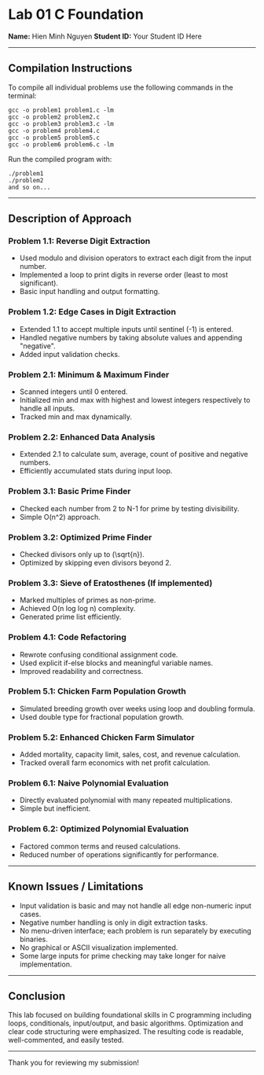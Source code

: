 # Lab 01 C Foundation

**Name:** Hien Minh Nguyen
**Student ID:** Your Student ID Here

---

## Compilation Instructions

To compile all individual problems use the following commands in the terminal:
```
gcc -o problem1 problem1.c -lm
gcc -o problem2 problem2.c
gcc -o problem3 problem3.c -lm
gcc -o problem4 problem4.c
gcc -o problem5 problem5.c
gcc -o problem6 problem6.c -lm
```

Run the compiled program with:
```
./problem1
./problem2
and so on...
```

---

## Description of Approach

### Problem 1.1: Reverse Digit Extraction
- Used modulo and division operators to extract each digit from the input number.
- Implemented a loop to print digits in reverse order (least to most significant).
- Basic input handling and output formatting.

### Problem 1.2: Edge Cases in Digit Extraction
- Extended 1.1 to accept multiple inputs until sentinel (-1) is entered.
- Handled negative numbers by taking absolute values and appending "negative".
- Added input validation checks.

### Problem 2.1: Minimum & Maximum Finder
- Scanned integers until 0 entered.
- Initialized min and max with highest and lowest integers respectively to handle all inputs.
- Tracked min and max dynamically.

### Problem 2.2: Enhanced Data Analysis
- Extended 2.1 to calculate sum, average, count of positive and negative numbers.
- Efficiently accumulated stats during input loop.

### Problem 3.1: Basic Prime Finder
- Checked each number from 2 to N-1 for prime by testing divisibility.
- Simple O(n^2) approach.

### Problem 3.2: Optimized Prime Finder
- Checked divisors only up to \(\sqrt{n}\).
- Optimized by skipping even divisors beyond 2.

### Problem 3.3: Sieve of Eratosthenes (If implemented)
- Marked multiples of primes as non-prime.
- Achieved O(n log log n) complexity.
- Generated prime list efficiently.

### Problem 4.1: Code Refactoring
- Rewrote confusing conditional assignment code.
- Used explicit if-else blocks and meaningful variable names.
- Improved readability and correctness.

### Problem 5.1: Chicken Farm Population Growth
- Simulated breeding growth over weeks using loop and doubling formula.
- Used double type for fractional population growth.

### Problem 5.2: Enhanced Chicken Farm Simulator
- Added mortality, capacity limit, sales, cost, and revenue calculation.
- Tracked overall farm economics with net profit calculation.

### Problem 6.1: Naive Polynomial Evaluation
- Directly evaluated polynomial with many repeated multiplications.
- Simple but inefficient.

### Problem 6.2: Optimized Polynomial Evaluation
- Factored common terms and reused calculations.
- Reduced number of operations significantly for performance.

---

## Known Issues / Limitations
- Input validation is basic and may not handle all edge non-numeric input cases.
- Negative number handling is only in digit extraction tasks.
- No menu-driven interface; each problem is run separately by executing binaries.
- No graphical or ASCII visualization implemented.
- Some large inputs for prime checking may take longer for naive implementation.

---

## Conclusion
This lab focused on building foundational skills in C programming including loops, conditionals, input/output, and basic algorithms. Optimization and clear code structuring were emphasized. The resulting code is readable, well-commented, and easily tested.

---

Thank you for reviewing my submission!

